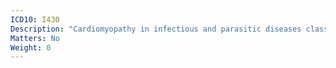 ```yaml
---
ICD10: I430
Description: "Cardiomyopathy in infectious and parasitic diseases classified elsewhere"
Matters: No
Weight: 0
---
```

